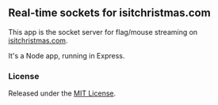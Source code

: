 ## Real-time sockets for isitchristmas.com

This app is the socket server for flag/mouse streaming on [isitchristmas.com](https://isitchristmas.com).

It's a Node app, running in Express.

### License

Released under the [MIT License](LICENSE).